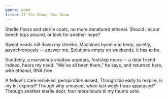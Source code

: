 ```yaml
---
genre: poem
title: If You Know, You Know
---
```

Sterile floors and sterile coats,
no more denatured ethanol. 
Should I scour bench tops around,
or look for another hope?

Sweat beads roll down my cheeks. 
Machines hymn and beep, quietly, asynchronously 
-- answer me.
Solutions empty on weekends, 
it has to be.

Suddenly, a marvelous shadow appears, 
footstep nears 
-- a dear friend indeed,
hears my need.
"We've all been there,"
he says, and returned here,
with ethanol,
RNA free.

A fellow's care received, perspiration eased,
Though too early to respire, is my kit expired?
Though why uneased, when last week I was appeased?
Through another sterile door, four more hours
til my thumb sore.
